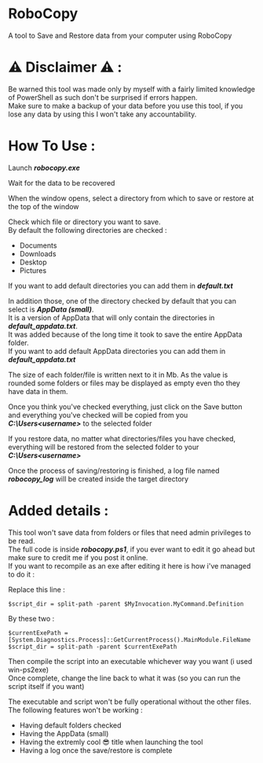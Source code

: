 # RoboCopy

A tool to Save and Restore data from your computer using RoboCopy

# ⚠ Disclaimer ⚠ :

Be warned this tool was made only by myself with a fairly limited knowledge of PowerShell as such don't be surprised if errors happen.  
Make sure to make a backup of your data before you use this tool, if you lose any data by using this I won't take any accountability.

# How To Use :

Launch ***robocopy.exe***

Wait for the data to be recovered 

When the window opens, select a directory from which to save or restore at the top of the window

Check which file or directory you want to save.  
By default the following directories are checked :
 - Documents
 - Downloads
 - Desktop
 - Pictures

If you want to add default directories you can add them in ***default.txt***

In addition those, one of the directory checked by default that you can select is ***AppData (small)***.  
It is a version of AppData that will only contain the directories in ***default_appdata.txt***.  
It was added because of the long time it took to save the entire AppData folder.  
If you want to add default AppData directories you can add them in ***default_appdata.txt***  

The size of each folder/file is written next to it in Mb. 
As the value is rounded some folders or files may be displayed as empty even tho they have data in them.

Once you think you've checked everything, just click on the Save button and everything you've checked will be copied from you ***C:\Users\<username>*** to the selected folder 

If you restore data, no matter what directories/files you have checked, everything will be restored from the selected folder to your ***C:\Users\<username>***

Once the process of saving/restoring is finished, a log file named ***robocopy_log*** will be created inside the target directory

# Added details :

This tool won't save data from folders or files that need admin privileges to be read.  
The full code is inside ***robocopy.ps1***, if you ever want to edit it go ahead but make sure to credit me if you post it online.  
If you want to recompile as an exe after editing it here is how i've managed to do it :  

Replace this line : 
```
$script_dir = split-path -parent $MyInvocation.MyCommand.Definition
```
By these two :
```
$currentExePath = [System.Diagnostics.Process]::GetCurrentProcess().MainModule.FileName
$script_dir = split-path -parent $currentExePath
```

Then compile the script into an executable whichever way you want (i used win-ps2exe)  
Once complete, change the line back to what it was (so you can run the script itself if you want)

The executable and script won't be fully operational without the other files. The following features won't be working :
 - Having default folders checked
 - Having the AppData (small)
 - Having the extremly cool 😎 title when launching the tool
 - Having a log once the save/restore is complete
